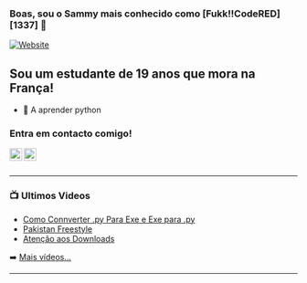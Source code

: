 ### Boas, sou o Sammy mais conhecido como [Fukk!!CodeRED][1337] 👋

[![Website](https://img.shields.io/youtube/channel/subscribers/UCfB-27k_7u0lO2mLaXWpgaA?style=for-the-badge)][youtube]





## Sou um estudante de 19 anos que mora na França!

- 🌱 A aprender python


### Entra em contacto comigo!

[<img align="left" alt="codeSTACKr | YouTube" width="22px" src="https://cdn.jsdelivr.net/npm/simple-icons@v3/icons/youtube.svg" />][youtube]
[<img align="left" alt="codeSTACKr | Instagram" width="22px" src="https://cdn.jsdelivr.net/npm/simple-icons@v3/icons/instagram.svg" />][instagram]


<br />
<br />

---

### 📺 Ultimos Videos

<!-- YOUTUBE:START -->
- [Como Connverter .py Para Exe e Exe para .py](https://www.youtube.com/watch?v=xCgOfZrfc3g)
- [Pakistan Freestyle](https://www.youtube.com/watch?v=4ETu3Fj06SU)
- [Atenção aos Downloads](https://www.youtube.com/watch?v=ny3x1hOtPkg)
<!-- YOUTUBE:END -->

➡️ [Mais vídeos...](https://www.youtube.com/channel/UCfB-27k_7u0lO2mLaXWpgaA/videos)

---

[youtube]: https://www.youtube.com/channel/UCfB-27k_7u0lO2mLaXWpgaA
[instagram]: https://instagram.com/fukkcodered1337
